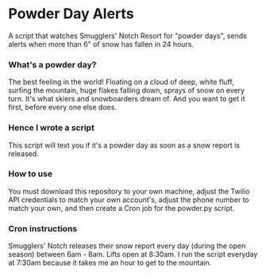 # Powder Day Alerts
A script that watches Smugglers' Notch Resort for "powder days", sends alerts when 
more than 6" of snow has fallen in 24 hours.

### What's a powder day?
The best feeling in the world! Floating on a cloud of deep, white fluff, surfing the mountain, huge
flakes falling down, sprays of snow on every turn. It's what skiers and snowboarders dream of. And you
want to get it first, before every one else does.

### Hence I wrote a script 
This script will text you if it's a powder day as soon as a snow report is released.

### How to use
You must download this repository to your own machine, adjust the Twilio API credentials 
to match your own account's, adjust the phone number to match your own, and then create a 
Cron job for the powder.py script.

### Cron instructions
Smugglers' Notch releases their snow report every day (during the open season) between 6am - 8am. Lifts 
open at 8:30am. I run the script everyday at 7:30am because it takes me an hour to get to the mountain.